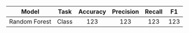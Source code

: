 | Model | Task | Accuracy | Precision | Recall | F1 | 
| :---: | :---: | :---: | :---: | :---: | :---: |
| Random Forest | Class | 123 | 123 | 123 | 123 | 
